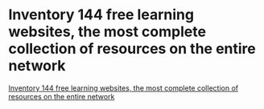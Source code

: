 # Inventory 144 free learning websites, the most complete collection of resources on the entire network
[Inventory 144 free learning websites, the most complete collection of resources on the entire network](https://aiwithcloud.com/2022/09/15/inventory_144_free_learning_websites_the_most_complete_collection_of_resources_on_the_entire_network/)